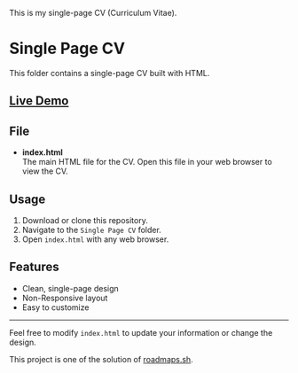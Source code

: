 This is my single-page CV (Curriculum Vitae).

# Single Page CV

This folder contains a single-page CV built with HTML.

## [Live Demo](https://chin-maya.github.io/Projects-for-Warm-Up/Single%20Page%20CV)
## File

- **index.html**  
  The main HTML file for the CV. Open this file in your web browser to view the CV.

## Usage

1. Download or clone this repository.
2. Navigate to the `Single Page CV` folder.
3. Open `index.html` with any web browser.

## Features

- Clean, single-page design
- Non-Responsive layout
- Easy to customize

---

Feel free to modify `index.html` to update your information or change the design.

This project is one of the solution of [roadmaps.sh](https://roadmap.sh/projects/single-page-cv).
